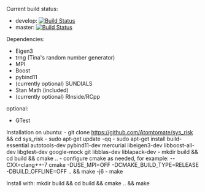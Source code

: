 Current build status:
- develop: [![Build Status](https://travis-ci.org/Atomtomate/sys_risk.svg?branch=develop)](https://travis-ci.org/Atomtomate/sys_risk)
- master: [![Build Status](https://travis-ci.org/Atomtomate/sys_risk.svg?branch=master)](https://travis-ci.org/Atomtomate/sys_risk)

Dependencies:
- Eigen3
- trng (Tina's random number generator)
- MPI
- Boost
- pybind11
- (currently optional) SUNDIALS
- Stan Math (included)
- (currently optional) RInside/RCpp

optional:
- GTest

Installation on ubuntu:
    - git clone https://github.com/Atomtomate/sys_risk && cd sys_risk
    - sudo apt-get update -qq
    - sudo apt-get install build-essential autotools-dev pybind11-dev mercurial libeigen3-dev libboost-all-dev libgtest-dev google-mock git libblas-dev liblapack-dev
    - mkdir build && cd build && cmake ..
    - configure cmake as needed, for example:
        -- CXX=clang++-7 cmake -DUSE_MPI=OFF -DCMAKE_BUILD_TYPE=RELEASE -DBUILD_OFFLINE=OFF .. && make -j6 
    - make



Install with: mkdir build && cd build && cmake .. && make
